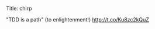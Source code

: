 Title: chirp

"TDD is a path" (to enlightenment!) <a href="http://t.co/Ku8zc2kQuZ">http://t.co/Ku8zc2kQuZ</a>
